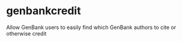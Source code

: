 genbankcredit
=============

Allow GenBank users to easily find which GenBank authors to cite or otherwise credit
